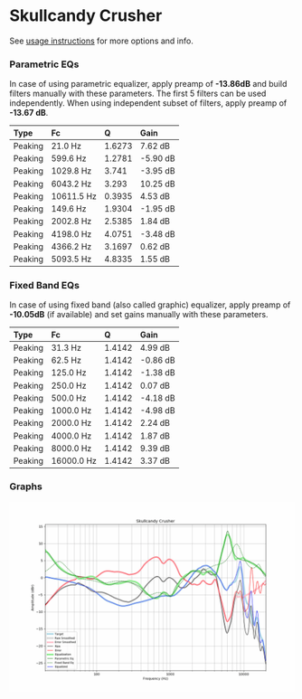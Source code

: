 # Skullcandy Crusher
See [usage instructions](https://github.com/jaakkopasanen/AutoEq#usage) for more options and info.

### Parametric EQs
In case of using parametric equalizer, apply preamp of **-13.86dB** and build filters manually
with these parameters. The first 5 filters can be used independently.
When using independent subset of filters, apply preamp of **-13.67 dB**.

| Type    | Fc         |      Q | Gain     |
|:--------|:-----------|:-------|:---------|
| Peaking | 21.0 Hz    | 1.6273 | 7.62 dB  |
| Peaking | 599.6 Hz   | 1.2781 | -5.90 dB |
| Peaking | 1029.8 Hz  | 3.741  | -3.95 dB |
| Peaking | 6043.2 Hz  | 3.293  | 10.25 dB |
| Peaking | 10611.5 Hz | 0.3935 | 4.53 dB  |
| Peaking | 149.6 Hz   | 1.9304 | -1.95 dB |
| Peaking | 2002.8 Hz  | 2.5385 | 1.84 dB  |
| Peaking | 4198.0 Hz  | 4.0751 | -3.48 dB |
| Peaking | 4366.2 Hz  | 3.1697 | 0.62 dB  |
| Peaking | 5093.5 Hz  | 4.8335 | 1.55 dB  |

### Fixed Band EQs
In case of using fixed band (also called graphic) equalizer, apply preamp of **-10.05dB**
(if available) and set gains manually with these parameters.

| Type    | Fc         |      Q | Gain     |
|:--------|:-----------|:-------|:---------|
| Peaking | 31.3 Hz    | 1.4142 | 4.99 dB  |
| Peaking | 62.5 Hz    | 1.4142 | -0.86 dB |
| Peaking | 125.0 Hz   | 1.4142 | -1.38 dB |
| Peaking | 250.0 Hz   | 1.4142 | 0.07 dB  |
| Peaking | 500.0 Hz   | 1.4142 | -4.18 dB |
| Peaking | 1000.0 Hz  | 1.4142 | -4.98 dB |
| Peaking | 2000.0 Hz  | 1.4142 | 2.24 dB  |
| Peaking | 4000.0 Hz  | 1.4142 | 1.87 dB  |
| Peaking | 8000.0 Hz  | 1.4142 | 9.39 dB  |
| Peaking | 16000.0 Hz | 1.4142 | 3.37 dB  |

### Graphs
![](./Skullcandy%20Crusher.png)